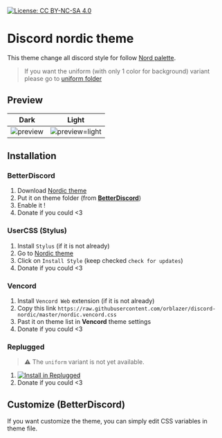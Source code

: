 [![License: CC BY-NC-SA 4.0](https://img.shields.io/badge/License-CC%20BY--NC--SA%204.0-lightgrey.svg)](https://creativecommons.org/licenses/by-nc-sa/4.0/)

# Discord nordic theme

This theme change all discord style for follow [Nord palette](https://www.nordtheme.com/).

> If you want the uniform (with only 1 color for background) variant please go to [uniform folder](https://raw.githubusercontent.com/orblazer/discord-nordic/master/uniform)

## Preview

|                                               Dark                                               |                                                    Light                                                     |
| :----------------------------------------------------------------------------------------------: | :----------------------------------------------------------------------------------------------------------: |
| ![preview](https://raw.githubusercontent.com/orblazer/discord-nordic/master/.github/preview.png) | ![preview=light](https://raw.githubusercontent.com/orblazer/discord-nordic/master/.github/preview-light.png) |

## Installation

### BetterDiscord

1. Download [Nordic theme](https://betterdiscord.app/theme/Nordic)
2. Put it on theme folder (from **[BetterDiscord](https://github.com/rauenzi/BetterDiscordApp)**)
3. Enable it !
4. Donate if you could <3

### UserCSS (Stylus)

1. Install `Stylus` (if it is not already)
2. Go to [Nordic theme](https://raw.githubusercontent.com/orblazer/discord-nordic/master/nordic.user.css)
3. Click on `Install Style` (keep checked `check for updates`)
4. Donate if you could <3

### Vencord

1. Install `Vencord Web` extension (if it is not already)
2. Copy this link `https://raw.githubusercontent.com/orblazer/discord-nordic/master/nordic.vencord.css`
3. Past it on theme list in **Vencord** theme settings
4. Donate if you could <3

### Replugged

> ⚠️ The `uniform` variant is not yet available.

1. [![Install in Replugged](https://img.shields.io/badge/-Install%20in%20Replugged-blue)](https://replugged.dev/install?identifier=orblazer/discord-nordic&source=github)
2. Donate if you could <3

## Customize (BetterDiscord)

If you want customize the theme, you can simply edit CSS variables in theme file.
